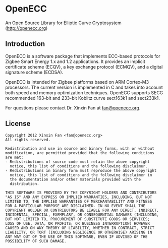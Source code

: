 # OpenECC

An Open Source Library for Elliptic Curve Cryptosystem (http://openecc.org)

## Introduction

OpenECC is a software package that implements ECC-based protocols for Zigbee Smart Energy 1.x and 1.2 applications. It provides an implicit certificate scheme (ECQV), a key exchange protocol (ECMQV), and a digital signature scheme (ECDSA).

OpenECC is intended for Zigbee platforms based on ARM Cortex-M3 processors. The current version is implemented in C and takes into account both speed and memory optimization techniques. OpenECC supports SECG recommended 163-bit and 233-bit Koblitz curve sect163k1 and sect233k1.

For questions please contact Dr. Xinxin Fan at fan@openecc.org. 

## License

    Copyright 2012 Xinxin Fan <fan@openecc.org>
    All rights reserved.
    
    Redistribution and use in source and binary forms, with or without
    modification, are permitted provided that the following conditions
    are met:
    - Redistributions of source code must retain the above copyright 
      notice, this list of conditions and the following disclaimer.
    - Redistributions in binary form must reproduce the above copyright   
      notice, this list of conditions and the following disclaimer in
      the documentation and/or other materials provided with the
      distribution.
    
    THIS SOFTWARE IS PROVIDED BY THE COPYRIGHT HOLDERS AND CONTRIBUTORS 
    "AS IS" AND ANY EXPRESS OR IMPLIED WARRANTIES, INCLUDING, BUT NOT 
    LIMITED TO, THE IMPLIED WARRANTIES OF MERCHANTABILITY AND FITNESS 
    FOR A PARTICULAR PURPOSE ARE DISCLAIMED. IN NO EVENT SHALL THE 
    COPYRIGHT HOLDER OR CONTRIBUTORS BE LIABLE FOR ANY DIRECT, INDIRECT, 
    INCIDENTAL, SPECIAL, EXEMPLARY, OR CONSEQUENTIAL DAMAGES (INCLUDING, 
    BUT NOT LIMITED TO, PROCUREMENT OF SUBSTITUTE GOODS OR SERVICES; 
    LOSS OF USE, DATA, OR PROFITS; OR BUSINESS INTERRUPTION) HOWEVER 
    CAUSED AND ON ANY THEORY OF LIABILITY, WHETHER IN CONTRACT, STRICT 
    LIABILITY, OR TORT (INCLUDING NEGLIGENCE OR OTHERWISE) ARISING IN 
    ANY WAY OUT OF THE USE OF THIS SOFTWARE, EVEN IF ADVISED OF THE 
    POSSIBILITY OF SUCH DAMAGE.
